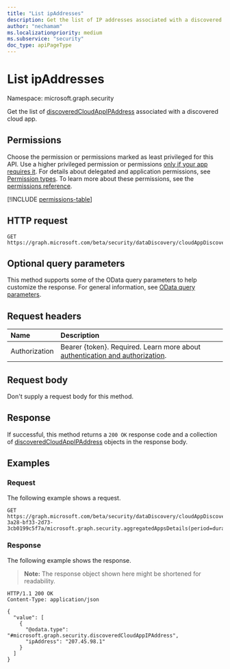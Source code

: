 ```yaml
---
title: "List ipAddresses"
description: Get the list of IP addresses associated with a discovered cloud app.
author: "nechamam"
ms.localizationpriority: medium
ms.subservice: "security"
doc_type: apiPageType
---
```


# List ipAddresses

Namespace: microsoft.graph.security

Get the list of [discoveredCloudAppIPAddress](../resources/security-discoveredcloudappipaddress.md) associated with a discovered cloud app.

## Permissions

Choose the permission or permissions marked as least privileged for this API. Use a higher privileged permission or permissions [only if your app requires it](/graph/permissions-overview#best-practices-for-using-microsoft-graph-permissions). For details about delegated and application permissions, see [Permission types](/graph/permissions-overview#permission-types). To learn more about these permissions, see the [permissions reference](/graph/permissions-reference).

<!-- {
  "blockType": "permissions",
  "name": "security-discoveredcloudappdetail-list-ipaddresses-permissions"
}
-->
[!INCLUDE [permissions-table](../includes/permissions/security-discoveredcloudappdetail-list-ipaddresses-permissions.md)]

## HTTP request

<!-- {
  "blockType": "ignored"
}
-->
``` http
GET https://graph.microsoft.com/beta/security/dataDiscovery/cloudAppDiscovery/uploadedStreams/{streamId}/microsoft.graph.security.aggregatedAppsDetails(period=duration'{duration}')/{appId}/ipAddresses
```

## Optional query parameters

This method supports some of the OData query parameters to help customize the response. For general information, see [OData query parameters](/graph/query-parameters).

## Request headers

|Name|Description|
|:---|:---|
|Authorization|Bearer {token}. Required. Learn more about [authentication and authorization](/graph/auth/auth-concepts).|

## Request body

Don't supply a request body for this method.

## Response

If successful, this method returns a `200 OK` response code and a collection of [discoveredCloudAppIPAddress](../resources/security-discoveredcloudappipaddress.md) objects in the response body.

## Examples

### Request

The following example shows a request.
<!-- {
  "blockType": "request",
  "name": "list_discoveredcloudappipaddress"
}
-->
``` http
GET https://graph.microsoft.com/beta/security/dataDiscovery/cloudAppDiscovery/uploadedStreams/93b60b3e-3a28-bf33-2d73-3cb0199c5f7a/microsoft.graph.security.aggregatedAppsDetails(period=duration'P90D')/12345/ipAddresses
```


### Response

The following example shows the response.
>**Note:** The response object shown here might be shortened for readability.
<!-- {
  "blockType": "response",
  "truncated": true,
  "@odata.type": "Collection(microsoft.graph.security.discoveredCloudAppIPAddress)"
}
-->
``` http
HTTP/1.1 200 OK
Content-Type: application/json

{
  "value": [
    {
      "@odata.type": "#microsoft.graph.security.discoveredCloudAppIPAddress",
      "ipAddress": "207.45.98.1"
    }
  ]
}
```

